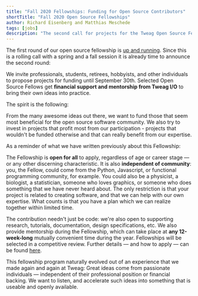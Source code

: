```yaml
---
title: "Fall 2020 Fellowships: Funding for Open Source Contributors"
shortTitle: "Fall 2020 Open Source Fellowships"
author: Richard Eisenberg and Matthias Meschede
tags: [jobs]
description: "The second call for projects for the Tweag Open Source Fellowship is open and brings financial support and mentorship for Open source contributors."
---
```


The first round of our open source fellowship is [up and running](http://www.tweag.io/blog/2020-06-05-fellows-announce/).
Since this is a rolling call with a spring and a fall session it is already time to announce the second round:

We invite professionals, students, retirees, hobbyists, and other individuals to propose projects for funding until September 30th.
Selected Open Source Fellows get **financial support and mentorship from Tweag I/O** to bring their own ideas into practice.

The spirit is the following:

From the many awesome ideas out there, we want to fund those that seem most beneficial for the open source software community.
We also try to invest in projects that profit most from our participation - projects that wouldn't be funded otherwise and that can really benefit from our expertise.

As a reminder of what we have written previously about this Fellowship:

The Fellowship is **open for all** to apply, regardless of age or career stage — or any other discerning characteristic.
It is also **independent of community**: you, the Fellow, could come from the Python, Javascript, or functional programming community, for example.
You could also be a physicist, a biologist, a statistician, someone who loves graphics, or someone who does something that we have never heard about.
The only restriction is that your project is related to creating software, and that we can help with our own expertise.
What counts is that you have a plan which we can realize together within limited time.

The contribution needn't just be code: we're also open to supporting research, tutorials, documentation, design specifications, etc.
We also provide mentorship during the Fellowship, which can take place at **any 12-week-long** mutually convenient time during the year.
Fellowships will be selected in a competitive review.
Further details — and how to apply — can be found [here](https://boards.greenhouse.io/tweag).

This fellowship program naturally evolved out of an experience that we made again and again at Tweag:
Great ideas come from passionate individuals — independent of their professional position or financial backing.
We want to listen, and accelerate such ideas into something that is useable and openly available.
